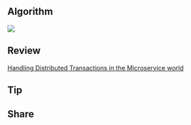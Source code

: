 ## Algorithm

![](https://img-blog.csdnimg.cn/6513036e1e384e1c898504d27d1fa6cd.png)

## Review

[Handling Distributed Transactions in the Microservice world](https://medium.com/swlh/handling-transactions-in-the-microservice-world-c77b275813e0)

## Tip

## Share